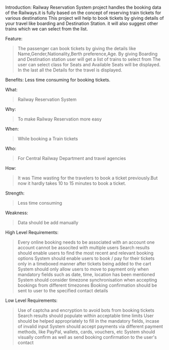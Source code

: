 Introduction:
Railway Reservation System project handles the booking data of the Railways.it is fully based on the concept of reserving train tickets for various destinations
This project will help to book tickets by giving details of your travel like boarding and Destination Station.
it will also suggest other trains which we can select from the list.

Feature:

> The passenger can book tickets by giving the details like Name,Gender,Nationality,Berth preference,Age.
> By giving Boarding and Destination station user will get a list of trains to select from
> The user can select class for Seats and Available Seats will be displayed.
> In the last all the Details for the travel is displayed.

Benefits:
Less time consuming for booking tickets.

What:
> Railway Reservation System 

Why:
> To make Railway Reservation more easy

When:
> While booking a Train tickets

Who:
> For Central Railway Department and travel agencies

How:
> It was Time wasting for the travelers to book a ticket previously.But now it hardly takes 10 to 15 minutes to book a ticket.

Strength:
> Less time consuming 

Weakness:
> Data should be add manually

High Level Requirements:
> Every online booking needs to be associated with an account
> one account cannot be associted with multiple users
> Search results should enable users to find the most recent and relevant booking options
>System should enable users to book / pay for their tickets only in a timeboxed manner after tickets being added to the cart
>System should only allow users to move to payment only when mandatory fields such as date, time, location has been mentioned
>System should consider timezone synchronisation when accepting bookings from different timezones
>Booking confirmation should be sent to user to the specified contact details

Low Level Requirements:
>Use of captcha and encryption to avoid bots from booking tickets
>Search results should populate within acceptable time limits
>User should be helped appropriately to fill in the mandatory fields, incase of invalid input
>System should accept payments via different payment methods, like PayPal, wallets, cards, vouchers, etc
>System should visually confirm as well as send booking confirmation to the user's contact
